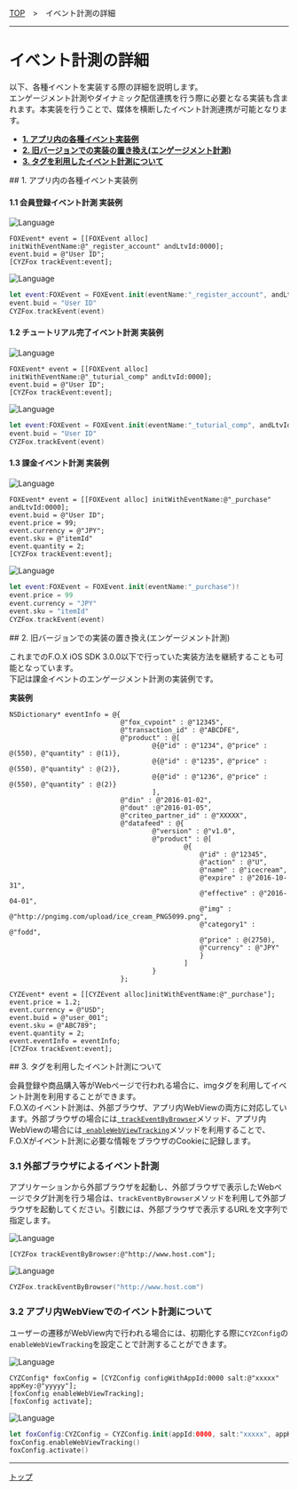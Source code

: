 [TOP](../../README.md)　>　イベント計測の詳細

---

# イベント計測の詳細


以下、各種イベントを実装する際の詳細を説明します。<br>
エンゲージメント計測やダイナミック配信連携を行う際に必要となる実装も含まれます。本実装を行うことで、媒体を横断したイベント計測連携が可能となります。

* **[1. アプリ内の各種イベント実装例](#each_event_sample)**
* **[2. 旧バージョンでの実装の置き換え(エンゲージメント計測)](#continuity)**
* **[3. タグを利用したイベント計測について](#track_by_tag)**

<div id="each_event_sample"></div>
## 1. アプリ内の各種イベント実装例

#### 1.1 会員登録イベント計測 実装例

![Language](http://img.shields.io/badge/language-Objective–C-blue.svg?style=flat)
```objc
FOXEvent* event = [[FOXEvent alloc] initWithEventName:@"_register_account" andLtvId:0000];
event.buid = @"User ID";
[CYZFox trackEvent:event];
```

![Language](https://img.shields.io/badge/language-Swift-orange.svg?style=flat)
```Swift
let event:FOXEvent = FOXEvent.init(eventName:"_register_account", andLtvId:0000)!
event.buid = "User ID"
CYZFox.trackEvent(event)
```

#### 1.2 チュートリアル完了イベント計測 実装例

![Language](http://img.shields.io/badge/language-Objective–C-blue.svg?style=flat)
```objc
FOXEvent* event = [[FOXEvent alloc] initWithEventName:@"_tuturial_comp" andLtvId:0000];
event.buid = @"User ID";
[CYZFox trackEvent:event];
```

![Language](https://img.shields.io/badge/language-Swift-orange.svg?style=flat)
```Swift
let event:FOXEvent = FOXEvent.init(eventName:"_tuturial_comp", andLtvId:0000)!
event.buid = "User ID"
CYZFox.trackEvent(event)
```

#### 1.3 課金イベント計測 実装例

![Language](http://img.shields.io/badge/language-Objective–C-blue.svg?style=flat)
```objc
FOXEvent* event = [[FOXEvent alloc] initWithEventName:@"_purchase" andLtvId:0000];
event.buid = @"User ID";
event.price = 99;
event.currency = @"JPY";
event.sku = @"itemId"
event.quantity = 2;
[CYZFox trackEvent:event];
```

![Language](https://img.shields.io/badge/language-Swift-orange.svg?style=flat)
```Swift
let event:FOXEvent = FOXEvent.init(eventName:"_purchase")!
event.price = 99
event.currency = "JPY"
event.sku = "itemId"
CYZFox.trackEvent(event)
```

<div id="continuity"></div>
## 2. 旧バージョンでの実装の置き換え(エンゲージメント計測)

これまでのF.O.X iOS SDK 3.0.0以下で行っていた実装方法を継続することも可能となっています。<br>
下記は課金イベントのエンゲージメント計測の実装例です。

**実装例**

```objc
NSDictionary* eventInfo = @{
                            @"fox_cvpoint" : @"12345",
                            @"transaction_id" : @"ABCDFE",
                            @"product" : @[
                                    @{@"id" : @"1234", @"price" : @(550), @"quantity" : @(1)},
                                    @{@"id" : @"1235", @"price" : @(550), @"quantity" : @(2)},
                                    @{@"id" : @"1236", @"price" : @(550), @"quantity" : @(2)}
                                    ],
                            @"din" : @"2016-01-02",
                            @"dout" :@"2016-01-05",
                            @"criteo_partner_id" : @"XXXXX",
                            @"datafeed" : @{
                                    @"version" : @"v1.0",
                                    @"product" : @[
                                            @{
                                                @"id" : @"12345",
                                                @"action" : @"U",
                                                @"name" : @"icecream",
                                                @"expire" : @"2016-10-31",
                                                @"effective" : @"2016-04-01",
                                                @"img" : @"http://pngimg.com/upload/ice_cream_PNG5099.png",
                                                @"category1" : @"fodd",
                                                @"price" : @(2750),
                                                @"currency" : @"JPY"
                                                }
                                            ]
                                    }
                            };

CYZEvent* event = [[CYZEvent alloc]initWithEventName:@"_purchase"];
event.price = 1.2;
event.currency = @"USD";
event.buid = @"user_001";
event.sku = @"ABC789";
event.quantity = 2;
event.eventInfo = eventInfo;
[CYZFox trackEvent:event];
```

<div id="track_by_tag"></div>
## 3. タグを利用したイベント計測について

会員登録や商品購入等がWebページで行われる場合に、imgタグを利用してイベント計測を利用することができます。<br>
F.O.Xのイベント計測は、外部ブラウザ、アプリ内WebViewの両方に対応しています。外部ブラウザの場合には[` trackEventByBrowser`](../sdk_api/README.md#foxtrack)メソッド、アプリ内WebViewの場合には[` enableWebViewTracking`](../sdk_api/README.md#foxconfig)メソッドを利用することで、F.O.Xがイベント計測に必要な情報をブラウザのCookieに記録します。

### 3.1 外部ブラウザによるイベント計測

アプリケーションから外部ブラウザを起動し、外部ブラウザで表示したWebページでタグ計測を行う場合は、`trackEventByBrowser`メソッドを利用して外部ブラウザを起動してください。引数には、外部ブラウザで表示するURLを文字列で指定します。

![Language](http://img.shields.io/badge/language-Objective–C-blue.svg?style=flat)
```objc
[CYZFox trackEventByBrowser:@"http://www.host.com"];
```

![Language](https://img.shields.io/badge/language-Swift-orange.svg?style=flat)
```Swift
CYZFox.trackEventByBrowser("http://www.host.com")
```

### 3.2 アプリ内WebViewでのイベント計測について

ユーザーの遷移がWebView内で行われる場合には、初期化する際に`CYZConfig`の`enableWebViewTracking`を設定ことで計測することができます。

![Language](http://img.shields.io/badge/language-Objective–C-blue.svg?style=flat)
```objc
CYZConfig* foxConfig = [CYZConfig configWithAppId:0000 salt:@"xxxxx" appKey:@"yyyyy"];
[foxConfig enableWebViewTracking];
[foxConfig activate];
```

![Language](https://img.shields.io/badge/language-Swift-orange.svg?style=flat)
```Swift
let foxConfig:CYZConfig = CYZConfig.init(appId:0000, salt:"xxxxx", appKey:"yyyyy")!
foxConfig.enableWebViewTracking()
foxConfig.activate()
```

---
[トップ](../../README.md)
